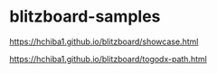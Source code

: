 # blitzboard-samples

https://hchiba1.github.io/blitzboard/showcase.html

https://hchiba1.github.io/blitzboard/togodx-path.html
